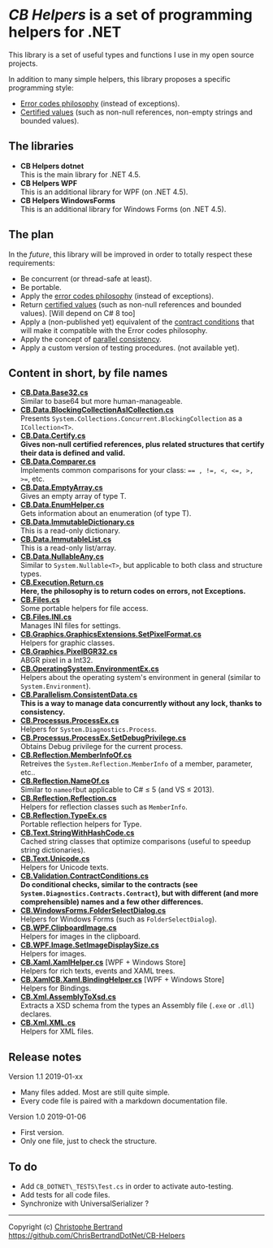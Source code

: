 ﻿# _CB Helpers_ is a set of programming helpers for .NET

This library is a set of useful types and functions I use in my open source projects.

In addition to many simple helpers, this library proposes a specific programming style:
- [Error codes philosophy](Documentation/CB.Execution.Return.cs.md) (instead of exceptions).
- [Certified values](Documentation/CB.Data.Certify.cs.md) (such as non-null references, non-empty strings and bounded values).

## The libraries

- **CB Helpers dotnet**  
This is the main library for .NET 4.5.
- **CB Helpers WPF**  
This is an additional library for WPF (on .NET 4.5).
- **CB Helpers WindowsForms**  
This is an additional library for Windows Forms (on .NET 4.5).

## The plan

In the *future*, this library will be improved in order to totally respect these requirements:
- Be concurrent (or thread-safe at least).
- Be portable.
- Apply the [error codes philosophy](Documentation/CB.Execution.Return.cs.md) (instead of exceptions).
- Return [certified values](Documentation/CB.Data.Certify.cs.md) (such as non-null references and bounded values). [Will depend on C# 8 too]
- Apply a (non-published yet) equivalent of the [contract conditions](Documentation/CB.Validation.ContractConditions.cs.md) that will make it compatible with the Error codes philosophy.
- Apply the concept of [parallel consistency](Documentation/CB.Parallelism.ConsistentData.cs.md).
- Apply a custom version of testing procedures. (not available yet).

## Content in short, by file names

- [__CB.Data.Base32.cs__](Documentation/CB.Data.Base32.cs.md)  
Similar to base64 but more human-manageable.
- [__CB.Data.BlockingCollectionAsICollection.cs__](Documentation/CB.Data.BlockingCollectionAsICollection.cs.md)  
Presents `System.Collections.Concurrent.BlockingCollection` as a `ICollection<T>`.
- [__CB.Data.Certify.cs__](Documentation/CB.Data.Certify.cs.md)  
**Gives non-null certified references, plus related structures that certify their data is defined and valid.**
- [__CB.Data.Comparer.cs__](Documentation/CB.Data.Comparer.cs.md)  
Implements common comparisons for your class: `== , !=, <, <=, >, >=`, etc.
- [__CB.Data.EmptyArray.cs__](Documentation/CB.Data.EmptyArray.cs.md)  
Gives an empty array of type T.
- [__CB.Data.EnumHelper.cs__](Documentation/CB.Data.EnumHelper.cs.md)  
Gets information about an enumeration (of type T).
- [__CB.Data.ImmutableDictionary.cs__](Documentation/CB.Data.ImmutableDictionary.cs.md)  
This is a read-only dictionary.
- [__CB.Data.ImmutableList.cs__](Documentation/CB.Data.ImmutableList.cs.md)  
This is a read-only list/array.
- [__CB.Data.NullableAny.cs__](Documentation/CB.Data.NullableAny.cs.md)  
Similar to `System.Nullable<T>`, but applicable to both class and structure types.
- [__CB.Execution.Return.cs__](Documentation/CB.Execution.Return.cs.md)  
**Here, the philosophy is to return codes on errors, not Exceptions.**
- [__CB.Files.cs__](Documentation/CB.Files.cs.md)  
Some portable helpers for file access.
- [__CB.Files.INI.cs__](Documentation/CB.Files.INI.cs.md)  
Manages INI files for settings.
- [__CB.Graphics.GraphicsExtensions.SetPixelFormat.cs__](Documentation/CB.Graphics.GraphicsExtensions.SetPixelFormat.cs.md)  
Helpers for graphic classes.
- [__CB.Graphics.PixelBGR32.cs__](Documentation/CB.Graphics.PixelBGR32.cs.md)  
ABGR pixel in a Int32.
- [__CB.OperatingSystem.EnvironmentEx.cs__](Documentation/CB.OperatingSystem.EnvironmentEx.cs.md)  
Helpers about the operating system's environment in general (similar to `System.Environment`).
- [__CB.Parallelism.ConsistentData.cs__](Documentation/CB.Parallelism.ConsistentData.cs.md)  
**This is a way to manage data concurrently without any lock, thanks to consistency.**
- [__CB.Processus.ProcessEx.cs__](Documentation/CB.Processus.ProcessEx.cs.md)  
Helpers for `System.Diagnostics.Process`.
- [__CB.Processus.ProcessEx.SetDebugPrivilege.cs__](Documentation/CB.Processus.ProcessEx.SetDebugPrivilege.cs.md)  
Obtains Debug privilege for the current process.
- [__CB.Reflection.MemberInfoOf.cs__](Documentation/CB.Reflection.MemberInfoOf.cs.md)  
Retreives the `System.Reflection.MemberInfo` of a member, parameter, etc..
- [__CB.Reflection.NameOf.cs__](Documentation/CB.Reflection.NameOf.cs.md)  
Similar to `nameof`but applicable to C# ≤ 5 (and VS ≤ 2013).
- [__CB.Reflection.Reflection.cs__](Documentation/CB.Reflection.Reflection.cs.md)  
Helpers for reflection classes such as `MemberInfo`.
- [__CB.Reflection.TypeEx.cs__](Documentation/CB.Reflection.TypeEx.cs.md)  
Portable reflection helpers for Type.
- [__CB.Text.StringWithHashCode.cs__](Documentation/CB.Text.StringWithHashCode.cs.md)  
Cached string classes that optimize comparisons (useful to speedup string dictionaries).
- [__CB.Text.Unicode.cs__](Documentation/CB.Text.Unicode.cs.md)  
Helpers for Unicode texts.
- [__CB.Validation.ContractConditions.cs__](Documentation/CB.Validation.ContractConditions.cs.md)  
**Do conditional checks, similar to the contracts (see  `System.Diagnostics.Contracts.Contract`), but with different (and more comprehensible) names and a few other differences.**
- [__CB.WindowsForms.FolderSelectDialog.cs__](Documentation/CB.WindowsForms.FolderSelectDialog.cs.md)  
Helpers for Windows Forms (such as `FolderSelectDialog`).
- [__CB.WPF.ClipboardImage.cs__](Documentation/CB.WPF.ClipboardImage.cs.md)  
Helpers for images in the clipboard.
- [__CB.WPF.Image.SetImageDisplaySize.cs__](Documentation/CB.WPF.Image.SetImageDisplaySize.cs.md)  
Helpers for images.
- [__CB.Xaml.XamlHelper.cs__](Documentation/CB.Xaml.XamlHelper.cs.md) [WPF + Windows Store]  
Helpers for rich texts, events and XAML trees.
- [__CB.XamlCB.Xaml.BindingHelper.cs__](Documentation/CB.XamlCB.Xaml.BindingHelper.cs.md) [WPF + Windows Store]  
Helpers for Bindings.
- [__CB.Xml.AssemblyToXsd.cs__](Documentation/CB.Xml.AssemblyToXsd.cs.md)  
Extracts a XSD schema from the types an Assembly file (`.exe` or `.dll`) declares.
- [__CB.Xml.XML.cs__](Documentation/CB.Xml.XML.cs.md)  
Helpers for XML files.



## Release notes

Version 1.1
2019-01-xx
- Many files added. Most are still quite simple.
- Every code file is paired with a markdown documentation file.

Version 1.0
2019-01-06
- First version.
- Only one file, just to check the structure.

## To do

- Add `CB_DOTNET\_TESTS\Test.cs` in order to activate auto-testing.
- Add tests for all code files.
- Synchronize with UniversalSerializer ?

---
Copyright (c) [Christophe Bertrand](https://chrisbertrand.net)  
https://github.com/ChrisBertrandDotNet/CB-Helpers
